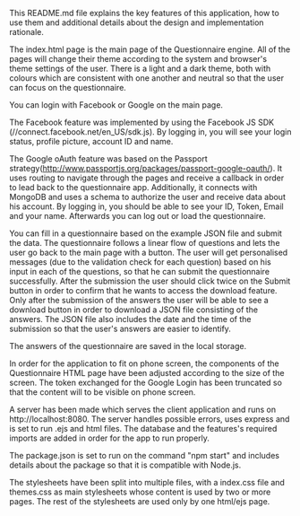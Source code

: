 This README.md file explains the key features of this application, how to use them and additional details about the design and implementation rationale.

The index.html page is the main page of the Questionnaire engine.
All of the pages will change their theme according to the system and browser's theme settings of the user.
There is a light and a dark theme, both with colours which are consistent with one another and neutral so that the user can focus on the questionnaire.

You can login with Facebook or Google on the main page. 

The Facebook feature was implemented by using the Facebook JS SDK (//connect.facebook.net/en_US/sdk.js).
By logging in, you will see your login status, profile picture, account ID and name.

The Google oAuth feature was based on the Passport strategy(http://www.passportjs.org/packages/passport-google-oauth/).
It uses routing to navigate through the pages and receive a callback in order to lead back to the questionnaire app.
Additionally, it connects with MongoDB and uses a schema to authorize the user and receive data about his account.
By logging in, you should be able to see your ID, Token, Email and your name.
Afterwards you can log out or load the questionnaire.

You can fill in a questionnaire based on the example JSON file and submit the data. 
The questionnaire follows a linear flow of questions and lets the user go back to the main page with a button.
The user will get personalised messages (due to the validation check for each question) based on his input in each of the questions, so that he can submit the questionnaire successfully.
After the submission the user should click twice on the Submit button in order to confirm that he wants to access the download feature.
Only after the submission of the answers the user will be able to see a download button in order to download a JSON file consisting of the answers.
The JSON file also includes the date and the time of the submission so that the user's answers are easier to identify.

The answers of the questionnaire are saved in the local storage.

In order for the application to fit on phone screen, the components of the Questionnaire HTML page have been adjusted according to the size of the screen.
The token exchanged for the Google Login has been truncated so that the content will to be visible on phone screen.

A server has been made which serves the client application and runs on http://localhost:8080.
The server handles possible errors, uses express and is set to run .ejs and html files.
The database and the features's required imports are added in order for the app to run properly.

The package.json is set to run on the command "npm start" and includes details about the package so that it is compatible with Node.js. 

The stylesheets have been split into multiple files, with a index.css file and themes.css as main stylesheets whose content is used by two or more pages.
The rest of the stylesheets are used only by one html/ejs page.


